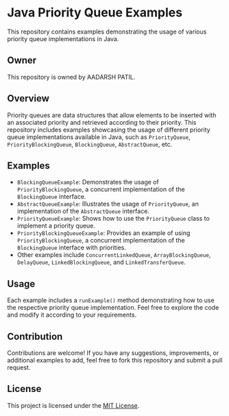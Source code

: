 # Java Priority Queue Examples

This repository contains examples demonstrating the usage of various priority queue implementations in Java.

## Owner

This repository is owned by AADARSH PATIL.

## Overview

Priority queues are data structures that allow elements to be inserted with an associated priority and retrieved according to their priority. This repository includes examples showcasing the usage of different priority queue implementations available in Java, such as `PriorityQueue`, `PriorityBlockingQueue`, `BlockingQueue`, `AbstractQueue`, etc.

## Examples

- `BlockingQueueExample`: Demonstrates the usage of `PriorityBlockingQueue`, a concurrent implementation of the `BlockingQueue` interface.
- `AbstractQueueExample`: Illustrates the usage of `PriorityQueue`, an implementation of the `AbstractQueue` interface.
- `PriorityQueueExample`: Shows how to use the `PriorityQueue` class to implement a priority queue.
- `PriorityBlockingQueueExample`: Provides an example of using `PriorityBlockingQueue`, a concurrent implementation of the `BlockingQueue` interface with priorities.
- Other examples include `ConcurrentLinkedQueue`, `ArrayBlockingQueue`, `DelayQueue`, `LinkedBlockingQueue`, and `LinkedTransferQueue`.

## Usage

Each example includes a `runExample()` method demonstrating how to use the respective priority queue implementation. Feel free to explore the code and modify it according to your requirements.

## Contribution

Contributions are welcome! If you have any suggestions, improvements, or additional examples to add, feel free to fork this repository and submit a pull request.

## License

This project is licensed under the [MIT License](LICENSE).
